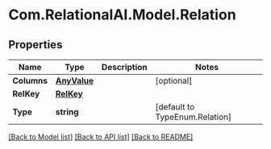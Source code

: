 
# Com.RelationalAI.Model.Relation

## Properties

Name | Type | Description | Notes
------------ | ------------- | ------------- | -------------
**Columns** | [**AnyValue**](AnyValue.md) |  | [optional] 
**RelKey** | [**RelKey**](RelKey.md) |  | 
**Type** | **string** |  | [default to TypeEnum.Relation]

[[Back to Model list]](../README.md#documentation-for-models)
[[Back to API list]](../README.md#documentation-for-api-endpoints)
[[Back to README]](../README.md)

